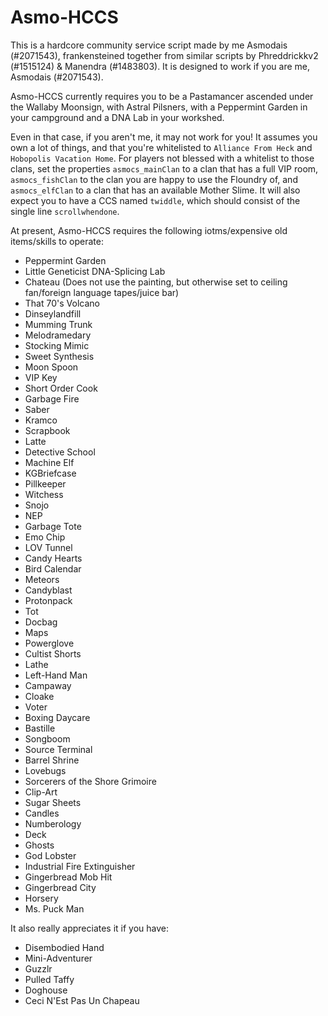 # Asmo-HCCS

This is a hardcore community service script made by me Asmodais (#2071543), frankensteined together from similar scripts by Phreddrickkv2 (#1515124) & Manendra (#1483803). It is designed to work if you are me, Asmodais (#2071543).

Asmo-HCCS currently requires you to be a Pastamancer ascended under the Wallaby Moonsign, with Astral Pilsners, with a Peppermint Garden in your campground and a DNA Lab in your workshed. 

Even in that case, if you aren't me, it may not work for you! It assumes you own a lot of things, and that you're whitelisted to `Alliance From Heck` and `Hobopolis Vacation Home`. For players not blessed with a whitelist to those clans, set the properties `asmocs_mainClan` to a clan that has a full VIP room, `asmocs_fishClan` to the clan you are happy to use the Floundry of, and `asmocs_elfClan` to a clan that has an available Mother Slime. It will also expect you to have a CCS named `twiddle`, which should consist of the single line `scrollwhendone`.

At present, Asmo-HCCS requires the following iotms/expensive old items/skills to operate:
 * Peppermint Garden
 * Little Geneticist DNA-Splicing Lab
 * Chateau (Does not use the painting, but otherwise set to ceiling fan/foreign language tapes/juice bar)
 * That 70's Volcano
 * Dinseylandfill
 * Mumming Trunk
 * Melodramedary
 * Stocking Mimic
 * Sweet Synthesis
 * Moon Spoon
 * VIP Key
 * Short Order Cook
 * Garbage Fire
 * Saber
 * Kramco
 * Scrapbook
 * Latte
 * Detective School
 * Machine Elf
 * KGBriefcase
 * Pillkeeper
 * Witchess
 * Snojo
 * NEP
 * Garbage Tote
 * Emo Chip
 * LOV Tunnel
 * Candy Hearts
 * Bird Calendar
 * Meteors
 * Candyblast
 * Protonpack
 * Tot
 * Docbag
 * Maps
 * Powerglove
 * Cultist Shorts
 * Lathe
 * Left-Hand Man
 * Campaway
 * Cloake
 * Voter
 * Boxing Daycare
 * Bastille
 * Songboom
 * Source Terminal
 * Barrel Shrine
 * Lovebugs
 * Sorcerers of the Shore Grimoire
 * Clip-Art
 * Sugar Sheets
 * Candles
 * Numberology
 * Deck
 * Ghosts
 * God Lobster
 * Industrial Fire Extinguisher
 * Gingerbread Mob Hit
 * Gingerbread City
 * Horsery
 * Ms. Puck Man
 
 It also really appreciates it if you have:
  * Disembodied Hand
  * Mini-Adventurer
  * Guzzlr
  * Pulled Taffy
  * Doghouse
  * Ceci N'Est Pas Un Chapeau
  

